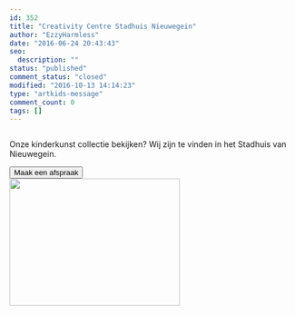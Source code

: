 ```yaml
---
id: 352
title: "Creativity Centre Stadhuis Nieuwegein"
author: "EzzyHarmless"
date: "2016-06-24 20:43:43"
seo:
  description: ""
status: "published"
comment_status: "closed"
modified: "2016-10-13 14:14:23"
type: "artkids-message"
comment_count: 0
tags: []
---
```


<div class="column">
<p class="lead">Onze kinderkunst collectie bekijken? Wij zijn te vinden in het Stadhuis van Nieuwegein.</p>
<button class="button is-light" type="button"><span class="fa fa-phone"> </span> Maak een afspraak</button>

</div>
<div class="column"><a href="//www.artkidsfoundation.org/app/uploads/2016/06/IMG_1886.jpg"><img class="img-responsive" src="//www.artkidsfoundation.org/app/uploads/2016/06/IMG_1886-300x224.jpg" width="300" height="224" /></a></div>